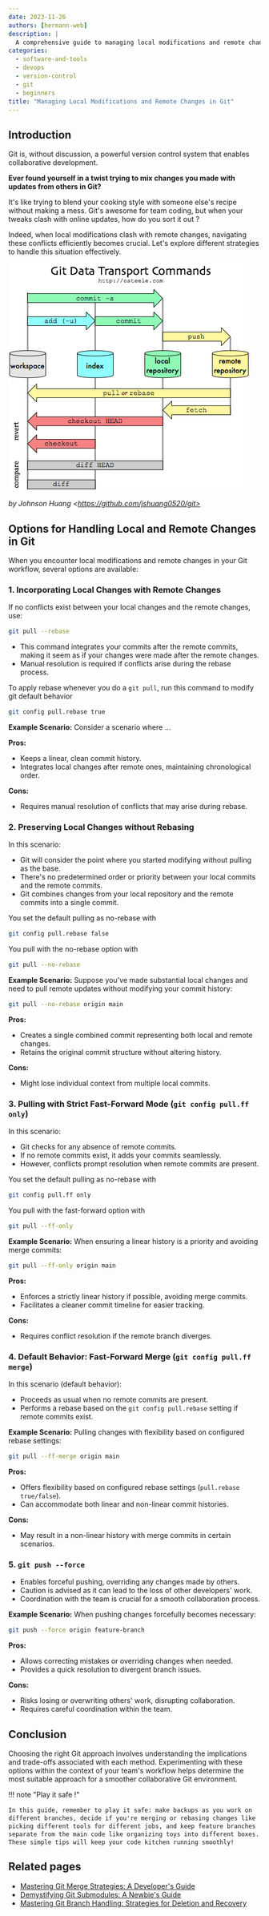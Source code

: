 ```yaml
---
date: 2023-11-26
authors: [hermann-web]
description: |
  A comprehensive guide to managing local modifications and remote changes in Git, exploring various options and their implications for seamless collaboration.
categories:
  - software-and-tools
  - devops
  - version-control
  - git
  - beginners
title: "Managing Local Modifications and Remote Changes in Git"
---
```


## Introduction

Git is, without discussion, a powerful version control system that enables collaborative development. 

__Ever found yourself in a twist trying to mix changes you made with updates from others in Git?__

It's like trying to blend your cooking style with someone else's recipe without making a mess. Git's awesome for team coding, but when your tweaks clash with online updates, how do you sort it out ?

Indeed, when local modifications clash with remote changes, navigating these conflicts efficiently becomes crucial. Let's explore different strategies to handle this situation effectively.

<!-- <figure>
  <img src="https://www.jeffirwin.xyz/posts/resources/git-transport-cmds.svg" alt="Git Data Transport Diagram">
  <figcaption>Git Data Transport Diagram</figcaption>
</figure> -->

![](./assets/git-sync-diagram.png)

<!-- more -->

*by Johnson Huang &lt;https://github.com/jshuang0520/git>*

<!-- 
<a title="Johnson Huang &lt;https://github.com/jshuang0520/git" href="https://www.jeffirwin.xyz/posts/resources/git-transport-cmds.svg"><img width="512" alt="Git Data Transport Diagram" src="https://www.jeffirwin.xyz/posts/resources/git-transport-cmds.svg"></a> -->

<!-- <a title="Johnson Huang &lt;https://github.com/jshuang0520/git" href="https://www.jeffirwin.xyz/posts/resources/git-transport-cmds.svg"><img width="512" alt="Git Data Transport Diagram" src="/web/blog/posts/software-and-tools/dev/version-control/git/assets/git-sync-diagram.png"></a> -->


## Options for Handling Local and Remote Changes in Git

When you encounter local modifications and remote changes in your Git workflow, several options are available:

### 1. Incorporating Local Changes with Remote Changes

If no conflicts exist between your local changes and the remote changes, use:

```bash
git pull --rebase
``` 

- This command integrates your commits after the remote commits, making it seem as if your changes were made after the remote changes.
- Manual resolution is required if conflicts arise during the rebase process.

To apply rebase whenever you do a `git pull`, run this command to modify git default behavior

```bash
git config pull.rebase true
```

**Example Scenario:**
Consider a scenario where ...

**Pros:**

- Keeps a linear, clean commit history.
- Integrates local changes after remote ones, maintaining chronological order.

**Cons:**

- Requires manual resolution of conflicts that may arise during rebase.

### 2. Preserving Local Changes without Rebasing

In this scenario:

- Git will consider the point where you started modifying without pulling as the base.
- There's no predetermined order or priority between your local commits and the remote commits.
- Git combines changes from your local repository and the remote commits into a single commit.

You set the default pulling as no-rebase with 
```bash
git config pull.rebase false
```

You pull with the no-rebase option with 
```bash
git pull --no-rebase
```

**Example Scenario:**
Suppose you've made substantial local changes and need to pull remote updates without modifying your commit history:

```bash
git pull --no-rebase origin main
```

**Pros:**

- Creates a single combined commit representing both local and remote changes.
- Retains the original commit structure without altering history.

**Cons:**

- Might lose individual context from multiple local commits.

### 3. Pulling with Strict Fast-Forward Mode (`git config pull.ff only`)

In this scenario:

- Git checks for any absence of remote commits.
- If no remote commits exist, it adds your commits seamlessly.
- However, conflicts prompt resolution when remote commits are present.

You set the default pulling as no-rebase with 
```bash
git config pull.ff only
```

You pull with the fast-forward option with 
```bash
git pull --ff-only
```

**Example Scenario:**
When ensuring a linear history is a priority and avoiding merge commits:

```bash
git pull --ff-only origin main
```

**Pros:**
- Enforces a strictly linear history if possible, avoiding merge commits.
- Facilitates a cleaner commit timeline for easier tracking.

**Cons:**
- Requires conflict resolution if the remote branch diverges.

### 4. Default Behavior: Fast-Forward Merge (`git config pull.ff merge`)

In this scenario (default behavior):

- Proceeds as usual when no remote commits are present.
- Performs a rebase based on the `git config pull.rebase` setting if remote commits exist.

**Example Scenario:**
Pulling changes with flexibility based on configured rebase settings:

```bash
git pull --ff-merge origin main
```

**Pros:**

- Offers flexibility based on configured rebase settings (`pull.rebase true/false`).
- Can accommodate both linear and non-linear commit histories.

**Cons:**

- May result in a non-linear history with merge commits in certain scenarios.

### 5. `git push --force`

- Enables forceful pushing, overriding any changes made by others.
- Caution is advised as it can lead to the loss of other developers' work.
- Coordination with the team is crucial for a smooth collaboration process.

**Example Scenario:**
When pushing changes forcefully becomes necessary:

```bash
git push --force origin feature-branch
```

**Pros:**

- Allows correcting mistakes or overriding changes when needed.
- Provides a quick resolution to divergent branch issues.

**Cons:**

- Risks losing or overwriting others' work, disrupting collaboration.
- Requires careful coordination within the team.



## Conclusion
Choosing the right Git approach involves understanding the implications and trade-offs associated with each method. Experimenting with these options within the context of your team's workflow helps determine the most suitable approach for a smoother collaborative Git environment.

!!! note "Play it safe !"

    In this guide, remember to play it safe: make backups as you work on different branches, decide if you're merging or rebasing changes like picking different tools for different jobs, and keep feature branches separate from the main code like organizing toys into different boxes. These simple tips will keep your code kitchen running smoothly!

## Related pages

- [Mastering Git Merge Strategies: A Developer's Guide](./sync-branches-with-conflicts.md)
- [Demystifying Git Submodules: A Newbie's Guide](./git-submodules.md)
- [Mastering Git Branch Handling: Strategies for Deletion and Recovery](./handling-branch-deletion.md)
